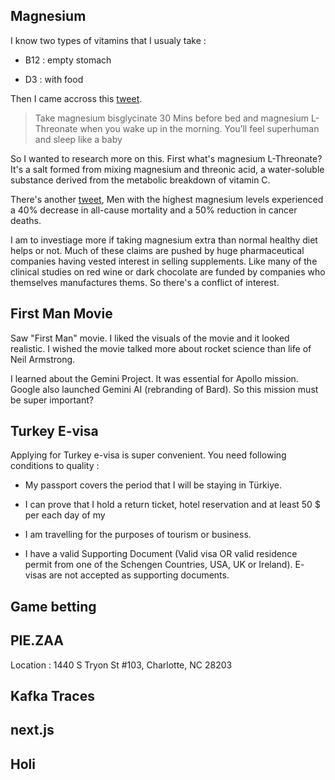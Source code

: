 ## Magnesium

I know two types of vitamins that I usualy take : 

* B12 : empty stomach

* D3 : with food

Then I came accross this [tweet](https://twitter.com/JonLOCKD/status/1771474009646895565). 

> Take magnesium bisglycinate 30 Mins before bed and magnesium L-Threonate when you wake up in the morning. You’ll feel superhuman and sleep like a baby

So I wanted to research more on this. First what's magnesium L-Threonate? It's a salt formed from mixing magnesium and threonic acid, a water-soluble substance derived from the metabolic breakdown of vitamin C. 

There's another [tweet](https://twitter.com/foundmyfitness/status/1773061585390686670), Men with the highest magnesium levels experienced a 40% decrease in all-cause mortality and a 50% reduction in cancer deaths.

I am to investiage more if taking magnesium extra than normal healthy diet helps or not. Much of these claims are pushed by huge pharmaceutical companies having vested interest in selling supplements. Like many of the clinical studies on red wine or dark chocolate are funded by companies who themselves manufactures thems. So there's a conflict of interest.

## First Man Movie

Saw "First Man" movie. I liked the visuals of the movie and it looked realistic. I wished the movie talked more about rocket science than life of Neil Armstrong. 

I learned about the Gemini Project. It was essential for Apollo mission. Google also launched Gemini AI (rebranding of Bard). So this mission must be super important?

## Turkey E-visa

Applying for Turkey e-visa is super convenient. You need following conditions to quality : 


* My passport covers the period that I will be staying in Türkiye.

* I can prove that I hold a return ticket, hotel reservation and at least 50 $ per each day of my

* I am travelling for the purposes of tourism or business.

* I have a valid Supporting Document (Valid visa OR valid residence permit from one of the Schengen Countries, USA, UK or Ireland). E- visas are not accepted as supporting documents.

## Game betting

## PIE.ZAA 

Location : 1440 S Tryon St #103, Charlotte, NC 28203

## Kafka Traces

## next.js

## Holi 





